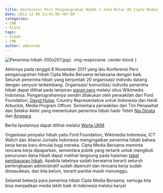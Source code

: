 ```yaml
---
title: Konferensi Pers Penganugrahan Hibah 1 Juta Dolar AS Cipta Media Bersama
date: 2011-12-08 13:41:00 +07:00
categories:
- CMB
- Acara
tags:
- hibah
- CMB
author: admincmb
---
```


![Penerima-hibah-300x207.jpg](/uploads/Penerima-hibah-300x207.jpg){: .img-responsive .center-block }

Akhirnya pada tanggal 8 November 2011 yang lalu Konferensi Pers penganugrahan hibah Cipta Media Bersama terlaksana dengan baik. Seluruh penerima hibah yang berjumlah 20 organisasi/ individu datang dengan senyum terkembang. Organisasi/ komunitas/ individu penerima hibah dapat dilihat pada lampiran [siaran pers](http://wikimedia.or.id/wiki/Cipta_Media_Bersama_Menganugrahkan_1_Juta_Dolar_AS_Kepada_20_Pemohon_Hibah_Untuk_Perbaikan_Media_di_Indonesia) melalui situs Wikimedia Indonesia. Penganugrahannya sendiri dilakukan oleh perwakilan dari Ford Foundation; [David Hulse](http://www.fordfound.org/regions/indonesia/team), Country Representative untuk Indonesia dan Heidi Arbuckle, Media Program Officer. Sementara perwakilan dari Tim Penasehat dan Seleksi Akhir yang menentukan penerima hibah hadir Teteh [Nia Dinata](http://www.ciptamedia.org/2011/07/14/nia-dinata/) dan [Anggara](http://www.ciptamedia.org/2011/07/14/anggara/).

Berita liputannya dapat dilihat melalui [Warta UKM](http://www.wartaukm.com/cipta-media-bersama-umumkan-penerima-hibah-1-juta-dolar-as).

Organisasi penyalur hibah yaitu Ford Foundation, Wikimedia Indonesia, ICT Watch dan Aliansi Jurnalis Indonesia mengingatkan penerima hibah bahwa kerja keras baru dimulai bagi mereka. Cipta Media Bersama meminta rencana kerja dipaparkan, sementara publik yang tertarik untuk mengikuti penurunan dana hibah dapat melihat langsung pada halaman [tabel pembayaran hibah](http://wikimedia.or.id/wiki/Tabel_penerima_hibah). Apabila tabelnya sudah berwarna berarti seluruh perlengkapan administratif sudah dipenuhi dan rencana kerja sudah dimasukkan, dan bila belum, berarti panitia masih menunggu.

Selamat bekerja para penerima hibah Cipta Media Bersama, semoga kita bisa menjadikan media lebih baik di Indonesia melalui karya!
